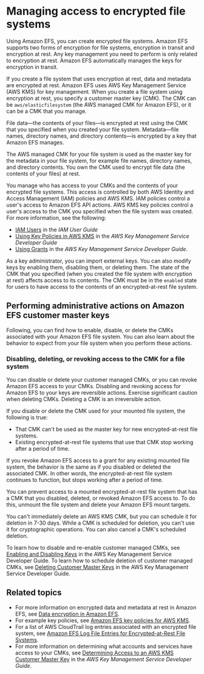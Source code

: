 # Managing access to encrypted file systems<a name="managing-encrypt"></a>

Using Amazon EFS, you can create encrypted file systems\. Amazon EFS supports two forms of encryption for file systems, encryption in transit and encryption at rest\. Any key management you need to perform is only related to encryption at rest\. Amazon EFS automatically manages the keys for encryption in transit\. 

If you create a file system that uses encryption at rest, data and metadata are encrypted at rest\. Amazon EFS uses AWS Key Management Service \(AWS KMS\) for key management\. When you create a file system using encryption at rest, you specify a customer master key \(CMK\)\. The CMK can be `aws/elasticfilesystem` \(the AWS managed CMK for Amazon EFS\), or it can be a CMK that you manage\.

File data—the contents of your files—is encrypted at rest using the CMK that you specified when you created your file system\. Metadata—file names, directory names, and directory contents—is encrypted by a key that Amazon EFS manages\.

The AWS managed CMK for your file system is used as the master key for the metadata in your file system, for example file names, directory names, and directory contents\. You own the CMK used to encrypt file data \(the contents of your files\) at rest\.

You manage who has access to your CMKs and the contents of your encrypted file systems\. This access is controlled by both AWS Identity and Access Management \(IAM\) policies and AWS KMS\. IAM policies control a user's access to Amazon EFS API actions\. AWS KMS key policies control a user's access to the CMK you specified when the file system was created\. For more information, see the following:
+ [IAM Users](https://docs.aws.amazon.com/IAM/latest/UserGuide/id_users.html) in the *IAM User Guide*
+ [Using Key Policies in AWS KMS](https://docs.aws.amazon.com/kms/latest/developerguide/key-policies.html) in the *AWS Key Management Service Developer Guide*
+ [Using Grants](https://docs.aws.amazon.com/kms/latest/developerguide/grants.html) in the *AWS Key Management Service Developer Guide*\.

As a key administrator, you can import external keys\. You can also modify keys by enabling them, disabling them, or deleting them\. The state of the CMK that you specified \(when you created the file system with encryption at rest\) affects access to its contents\. The CMK must be in the `enabled` state for users to have access to the contents of an encrypted\-at\-rest file system\.

## Performing administrative actions on Amazon EFS customer master keys<a name="use-kms-key"></a>

Following, you can find how to enable, disable, or delete the CMKs associated with your Amazon EFS file system\. You can also learn about the behavior to expect from your file system when you perform these actions\.

### Disabling, deleting, or revoking access to the CMK for a file system<a name="disable-efs-cmk"></a>

You can disable or delete your customer managed CMKs, or you can revoke Amazon EFS access to your CMKs\. Disabling and revoking access for Amazon EFS to your keys are reversible actions\. Exercise significant caution when deleting CMKs\. Deleting a CMK is an irreversible action\.

If you disable or delete the CMK used for your mounted file system, the following is true:
+ That CMK can't be used as the master key for new encrypted\-at\-rest file systems\.
+ Existing encrypted\-at\-rest file systems that use that CMK stop working after a period of time\.

If you revoke Amazon EFS access to a grant for any existing mounted file system, the behavior is the same as if you disabled or deleted the associated CMK\. In other words, the encrypted\-at\-rest file system continues to function, but stops working after a period of time\.

You can prevent access to a mounted encrypted\-at\-rest file system that has a CMK that you disabled, deleted, or revoked Amazon EFS access to\. To do this, unmount the file system and delete your Amazon EFS mount targets\.

You can't immediately delete an AWS KMS CMK, but you can schedule it for deletion in 7\-30 days\. While a CMK is scheduled for deletion, you can't use it for cryptographic operations\. You can also cancel a CMK's scheduled deletion\.

To learn how to disable and re\-enable customer managed CMKs, see [Enabling and Disabling Keys](https://docs.aws.amazon.com/kms/latest/developerguide/enabling-keys.html) in the AWS Key Management Service Developer Guide\. To learn how to schedule deletion of customer managed CMKs, see [Deleting Customer Master Keys](https://docs.aws.amazon.com/kms/latest/developerguide/deleting-keys.html) in the AWS Key Management Service Developer Guide\.

## Related topics<a name="related-managing-encryption"></a>
+ For more information on encrypted data and metadata at rest in Amazon EFS, see [Data encryption in Amazon EFS](encryption.md)\.
+ For example key policies, see [Amazon EFS key policies for AWS KMS](encryption-at-rest.md#EFSKMSPolicy)\.
+ For a list of AWS CloudTrail log entries associated with an encrypted file system, see [Amazon EFS Log File Entries for Encrypted\-at\-Rest File Systems](logging-using-cloudtrail.md#efs-encryption-cloudtrail)\.
+ For more information on determining what accounts and services have access to your CMKs, see [Determining Access to an AWS KMS Customer Master Key](https://docs.aws.amazon.com/kms/latest/developerguide/determining-access.html) in the *AWS Key Management Service Developer Guide*\.